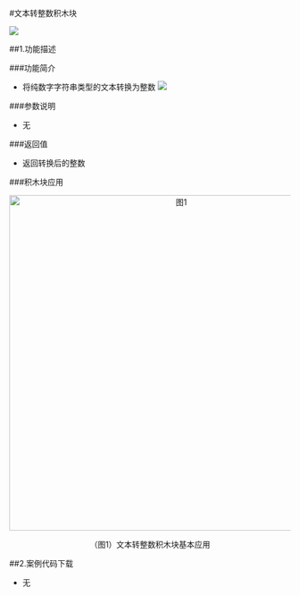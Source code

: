 #文本转整数积木块

![](/media/wenbenzhuanweizhengshu.jpg)



##1.功能描述

###功能简介

* 将纯数字字符串类型的文本转换为整数
![](/media/wenbenzhuanzhengshugongneng.jpg)

###参数说明

* 无

###返回值

* 返回转换后的整数

###积木块应用

<div align="center">
    <img src="/media/wenbenzhuanzhengshuyingyong.jpg" alt="图1" width="600">
    <p>（图1）文本转整数积木块基本应用</p>
</div>


##2.案例代码下载
* 无
